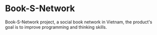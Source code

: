 # Book-S-Network
Book-S-Network project, a social book network in Vietnam, the product's goal is to improve programming and thinking skills.